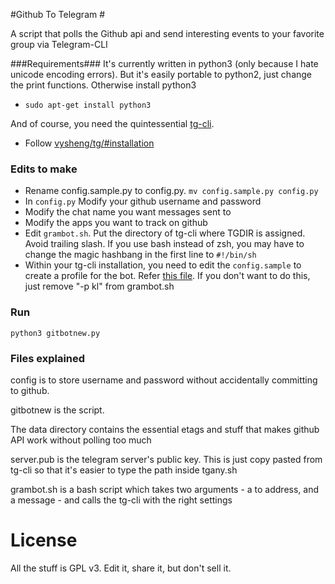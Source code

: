 #Github To Telegram #

A script that polls the Github api and send interesting events to your favorite group via Telegram-CLI

###Requirements###
It's currently written in python3 (only because I hate unicode encoding errors). But it's easily portable to python2, just change the print functions. Otherwise install python3

* `sudo apt-get install python3`

And of course, you need the quintessential [tg-cli](https://github.com/vysheng/tg). 

* Follow [vysheng/tg/#installation](https://github.com/vysheng/tg/#installation)

### Edits to make ###

* Rename config.sample.py to config.py. `mv config.sample.py config.py`
* In `config.py` Modify your github username and password
* Modify the chat name you want messages sent to
* Modify the apps you want to track on github
* Edit `grambot.sh`. Put the directory of tg-cli where TGDIR is assigned. Avoid trailing slash. If you use bash instead of zsh, you may have to change the magic hashbang in the first line to `#!/bin/sh` 
* Within your tg-cli installation, you need to edit the `config.sample` to create a profile for the bot. Refer [this file](https://github.com/vysheng/tg/blob/master/config.sample). If you don't want to do this, just remove "-p kl" from grambot.sh

### Run ###

    python3 gitbotnew.py


### Files explained ###
config is to store username and password without accidentally committing to github.

gitbotnew is the script.

The data directory contains the essential etags and stuff that makes github API work without polling too much

server.pub is the telegram server's public key. This is just copy pasted from tg-cli so that it's easier to type the path inside tgany.sh

grambot.sh is a bash script which takes two arguments - a to address, and a message - and calls the tg-cli with the right settings  


# License #
All the stuff is GPL v3. Edit it, share it, but don't sell it.